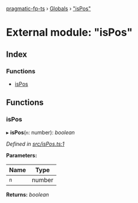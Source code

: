 [pragmatic-fp-ts](../README.md) › [Globals](../globals.md) › ["isPos"](_ispos_.md)

# External module: "isPos"

## Index

### Functions

* [isPos](_ispos_.md#ispos)

## Functions

###  isPos

▸ **isPos**(`n`: number): *boolean*

*Defined in [src/isPos.ts:1](https://github.com/hermann-p/pragmatic-fp-ts/blob/893c172/src/isPos.ts#L1)*

**Parameters:**

Name | Type |
------ | ------ |
`n` | number |

**Returns:** *boolean*
